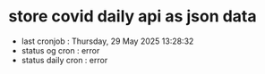 # store covid daily api as json data

- last cronjob : Thursday, 29 May 2025 13:28:32
- status og cron : error
- status daily cron : error
      
      